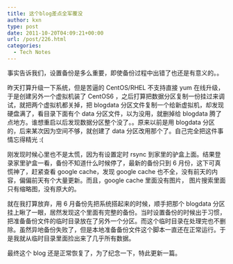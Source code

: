 ```yaml
---
title: 这个blog差点全军覆没
author: kxn
type: post
date: 2011-10-20T04:09:21+00:00
url: /post/226.html
categories:
  - Tech Notes
---
```


事实告诉我们，设置备份是多么重要，即使备份过程中出错了也还是有意义的。。

昨天打算升级一下系统，但是苦逼的 CentOS/RHEL 不支持直接 yum 在线升级，于是创建另外一个虚拟机装了 CentOS6 ，之后打算把数据分区复制一份挂过来调试，就把两个虚拟机都关掉，把 blogdata 分区文件复制一个给新虚拟机，却发现硬盘满了，看目录下面有个 data 分区文件，以为没用，就删掉给 blogdata 腾了点地方。谁想重启以后发现数据分区整个没了。。原来以前是用 blogdata 分区的，后来某次因为空间不够，就创建了 data 分区改用那个了。自己完全把这件事情忘得精光 :(

刚发现时候心里也不是太慌，因为有设置定时 rsync 到家里的驴盒上面。结果登录家里驴盒一看，备份不知道什么时候停了，最新的备份只到 6 月份，这下可真慌神了，赶紧查看 google cache，发现 google cache 也不全，没有前天的内容，偏偏前天有个大量更新。而且，google cache 里面没有图片， 图片搜索里面只有缩略图，没有原大的。

就在我打算放弃，用 6 月备份先把系统搭起来的时候，顺手把那个 blogdata 分区挂上瞅了一眼，居然发现这个里面有完整的备份。当时设置备份的时候出于习惯，把准备备份文件的临时目录放在了另外一个分区。而这个临时目录在处理完也不删除。虽然异地备份失败了，但是本地准备备份文件这个脚本一直还在正常运行。于是我就从临时目录里面捡出来了几乎所有数据。

最终这个 blog 还是正常恢复了，为了纪念一下，特此更新一篇。
